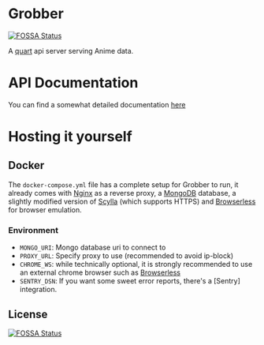 # Grobber
[![FOSSA Status][fossa-status-info]][fossa-status-link]


A [quart] api server serving Anime data.

# API Documentation
You can find a somewhat detailed documentation [here][grobber-documentation]

# Hosting it yourself

## Docker

The `docker-compose.yml` file has a complete setup for Grobber to run,
it already comes with [Nginx] as a reverse proxy,
a [MongoDB] database, a slightly modified version of [Scylla]
(which supports HTTPS) and [Browserless] for browser emulation.

### Environment
- `MONGO_URI`:
    Mongo database uri to connect to
- `PROXY_URL`:
    Specify proxy to use (recommended to avoid ip-block)
- `CHROME_WS`:
    while technically optional, it is strongly recommended to use an
    external chrome browser such as [Browserless]
- `SENTRY_DSN`:
    If you want some sweet error reports, there's a [Sentry] integration.


## License
[![FOSSA Status][fossa-status-info]][fossa-status-link]

[browserless]: https://www.browserless.io/ "Browserless website"
[nginx]: https://www.nginx.com/ "NginX website"
[mongodb]: https://www.mongodb.com/ "MongoDB website"

[quart]: https://pgjones.gitlab.io/quart/ "Basically Flask, but async"
[scylla]: https://github.com/MyAnimeStream/scylla

[grobber-documentation]: https://grobber.docs.apiary.io

[fossa-status-info]: https://app.fossa.io/api/projects/git%2Bgithub.com%2FMyAnimeStream%2Fgrobber.svg?type=shield
[fossa-status-info]: https://app.fossa.io/api/projects/git%2Bgithub.com%2FMyAnimeStream%2Fgrobber.svg?type=large
[fossa-status-link]: https://app.fossa.io/projects/git%2Bgithub.com%2FMyAnimeStream%2Fgrobber?ref=badge_large